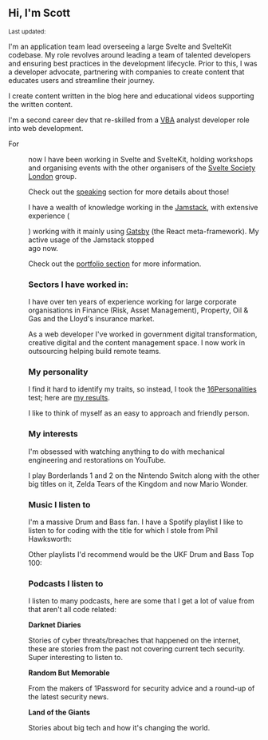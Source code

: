 <script>
  import { Deezer, Spotify } from 'sveltekit-embed'
  import {
    DateDistance as DD, 
    DateUpdated, 
    Small, 
  } from '$lib/components'
</script>

## Hi, I'm Scott

<Small>
  Last updated: <DateUpdated date="2023-09-16" small="true" />
</Small>

I'm an application team lead overseeing a large Svelte and SvelteKit
codebase. My role revolves around leading a team of talented
developers and ensuring best practices in the development lifecycle.
Prior to this, I was a developer advocate, partnering with companies
to create content that educates users and streamline their journey.

I create content written in the blog here and educational videos
supporting the written content.

I'm a second career dev that re-skilled from a [VBA] analyst developer
role into web development.

For <DD date="2021-04-06" /> now I have been working in Svelte and
SvelteKit, holding workshops and organising events with the other
organisers of the [Svelte Society London] group.

Check out the [speaking] section for more details about those!

I have a wealth of knowledge working in the [Jamstack], with extensive
experience (<DD date="2018-08-02"/>) working with it mainly using
[Gatsby] (the React meta-framework). My active usage of the Jamstack
stopped <DD date="2021-04-06" /> ago now.

Check out the [portfolio section] for more information.

### Sectors I have worked in:

I have over ten years of experience working for large corporate
organisations in Finance (Risk, Asset Management), Property, Oil & Gas
and the Lloyd's insurance market.

As a web developer I've worked in government digital transformation,
creative digital and the content management space. I now work in
outsourcing helping build remote teams.

### My personality

I find it hard to identify my traits, so instead, I took the
[16Personalities] test; here are [my results].

I like to think of myself as an easy to approach and friendly person.

### My interests

I'm obsessed with watching anything to do with mechanical engineering
and restorations on YouTube.

I play Borderlands 1 and 2 on the Nintendo Switch along with the other
big titles on it, Zelda Tears of the Kingdom and now Mario Wonder.

### Music I listen to

I'm a massive Drum and Bass fan. I have a Spotify playlist I like to
listen to for coding with the title for which I stole from Phil
Hawksworth:

<Spotify
  spotifyLink="playlist/75OcGUSaOXVnOLsFRA9taT?si=0ef1521713074cf9"
  width="100%"
/>

Other playlists I'd recommend would be the UKF Drum and Bass Top 100:

<!-- cSpell:ignore 0Zarq4BVkFkZOWkmqsfrjA -->

<Spotify
  spotifyLink="playlist/0Zarq4BVkFkZOWkmqsfrjA?si=00e42e2f62174e17"
  width="100%"
/>

### Podcasts I listen to

I listen to many podcasts, here are some that I get a lot of value
from that aren't all code related:

**Darknet Diaries**

Stories of cyber threats/breaches that happened on the internet, these
are stories from the past not covering current tech security. Super
interesting to listen to.

<Deezer
  frameSrc="show/496882"
/>

**Random But Memorable**

From the makers of 1Password for security advice and a round-up of the
latest security news.

<Deezer
  frameSrc="show/401552"
/>

**Land of the Giants**

Stories about big tech and how it's changing the world.

<Deezer
  frameSrc="show/679992"
/>

<!-- Links -->

[vba]: https://en.wikipedia.org/wiki/Visual_Basic_for_Applications
[gatsby]: https://www.gatsbyjs.com/
[16personalities]: https://www.16personalities.com/
[my results]: https://www.16personalities.com/profiles/ba01a67248b68
[jamstack]: https://jamstack.org/
[portfolio section]: /portfolio
[speaking]: /speaking
[svelte society london]:
  https://beta.guild.host/svelte-society-london/events
